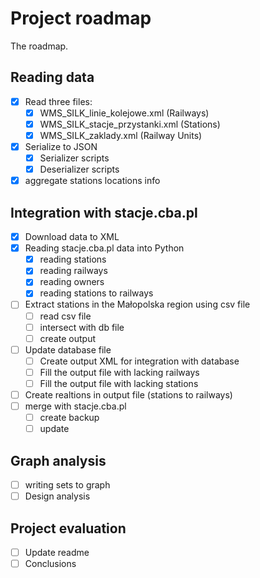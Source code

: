 ﻿# Project roadmap
The roadmap.
## Reading data
+ [x] Read three files:
  + [x] WMS_SILK_linie_kolejowe.xml (Railways)
  + [x] WMS_SILK_stacje_przystanki.xml (Stations)
  + [x] WMS_SILK_zaklady.xml (Railway Units)
+ [x] Serialize to JSON
  + [x] Serializer scripts
  + [x] Deserializer scripts
+ [x] aggregate stations locations info
## Integration with stacje.cba.pl
+ [x] Download data to XML
+ [x] Reading stacje.cba.pl data into Python
  + [x] reading stations
  + [x] reading railways
  + [x] reading owners
  + [x] reading stations to railways
+ [ ] Extract stations in the Małopolska region using csv file
  + [ ] read csv file
  + [ ] intersect with db file
  + [ ] create output
+ [ ] Update database file
  + [ ] Create output XML for integration with database
  + [ ] Fill the output file with lacking railways
  + [ ] Fill the output file with lacking stations
+ [ ] Create realtions in output file (stations to railways)
+ [ ] merge with stacje.cba.pl
  + [ ] create backup
  + [ ] update
## Graph analysis
+ [ ] writing sets to graph
+ [ ] Design analysis
## Project evaluation
+ [ ] Update readme
+ [ ] Conclusions